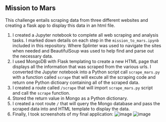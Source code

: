 ## Mission to Mars
This challenge entails scraping data from three different websites and creating a flask app to display this data in an html file. 
1. I created a Jupyter notebook to complete all web scraping and analysis tasks. I marked down details on each step in the `mission_to_mars.ipynb` included in this repository. Where Splinter was used to navigate the sites when needed and BeautifulSoup was used to help find and parse out the necessary data. 
2. I used MongoDB with Flask templating to create a new HTML page that displays all the information that was scraped from the various urls. I converted the Jupyter notebook into a Python script call `scrape_mars.py` with a function called `scrape` that will excute all the scraping code and return one Python dictioary containing all of the scraped data. 
3. I created a route called `/scrape` that will import `scrape_mars.py` script and call the `scrape` function.
4. Stored the return value in Mongo as a Python dictionary. 
5. I created a root route `/` that will query the Mongo database and pass the scraped data into and HTML template to display the data. 
6. Finally, I took screenshots of my final application: 
![image](https://user-images.githubusercontent.com/74943070/112769967-21642180-8ff2-11eb-92a0-8e1f5e7c4a21.png)
![image](https://user-images.githubusercontent.com/74943070/112770041-9899b580-8ff2-11eb-815d-398b1ded0494.png)
